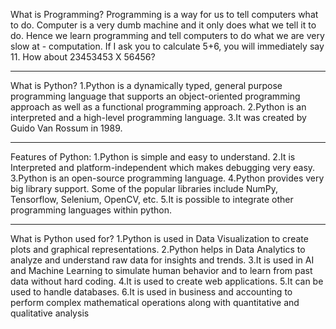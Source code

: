 What is Programming?
Programming is a way for us to tell computers what to do. Computer is a very dumb machine and it only does what we tell it to do. Hence we learn programming and tell computers to do what we are very slow at - computation. If I ask you to calculate 5+6, you will immediately say 11. How about 23453453 X 56456?

****************************************************************************************************************************************

What is Python?
1.Python is a dynamically typed, general purpose programming language that supports an object-oriented programming approach as well as a functional programming approach.
2.Python is an interpreted and a high-level programming language.
3.It was created by Guido Van Rossum in 1989.

****************************************************************************************************************************************

Features of Python:
1.Python is simple and easy to understand.
2.It is Interpreted and platform-independent which makes debugging very easy.
3.Python is an open-source programming language.
4.Python provides very big library support. Some of the popular libraries include NumPy, Tensorflow, Selenium, OpenCV, etc.
5.It is possible to integrate other programming languages within python.

****************************************************************************************************************************************

What is Python used for?
1.Python is used in Data Visualization to create plots and graphical representations.
2.Python helps in Data Analytics to analyze and understand raw data for insights and trends.
3.It is used in AI and Machine Learning to simulate human behavior and to learn from past data without hard coding.
4.It is used to create web applications.
5.It can be used to handle databases.
6.It is used in business and accounting to perform complex mathematical operations along with quantitative and qualitative analysis